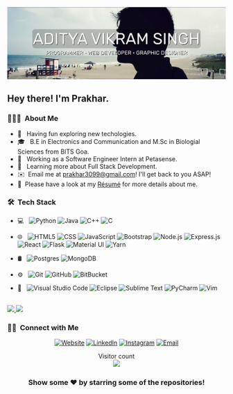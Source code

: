 <img src="https://raw.githubusercontent.com/AVS1508/AVS1508/master/assets/Aditya%20Vikram%20Singh%20Banner.png">

<h2> Hey there! I'm Prakhar.</h2>

<h3> 👨🏻‍💻 &nbsp;About Me </h3>

- 🤔 &nbsp; Having fun exploring new techologies.
- 🎓 &nbsp; B.E in Electronics and Communication and M.Sc in Biologial Sciences from BITS Goa.
- 💼 &nbsp; Working as a Software Engineer Intern at Petasense.
- 🌱 &nbsp; Learning more about Full Stack Development.
- ✉️ &nbsp;Email me at prakhar3099@gmail.com! I'll get back to you ASAP!
- 📄 &nbsp;Please have a look at my [Résumé](https://drive.google.com/file/d/1A11jgjPnXi9SC0p7rgLOw1NlSv0LgNJt/view?usp=sharing) for more details about me.
<h3> 🛠 &nbsp;Tech Stack</h3>

- 💻 &nbsp;
  ![Python](https://img.shields.io/badge/-Python-333333?style=flat&logo=python)
  ![Java](https://img.shields.io/badge/-Java-333333?style=flat&logo=Java&logoColor=007396)
  ![C++](https://img.shields.io/badge/-C++-333333?style=flat&logo=C%2B%2B&logoColor=00599C)
  ![C](https://img.shields.io/badge/-C-333333?style=flat&logo=C&logoColor=276DC3)
- 🌐 &nbsp;
  ![HTML5](https://img.shields.io/badge/-HTML5-333333?style=flat&logo=HTML5)
  ![CSS](https://img.shields.io/badge/-CSS-333333?style=flat&logo=CSS3&logoColor=1572B6)
  ![JavaScript](https://img.shields.io/badge/-JavaScript-333333?style=flat&logo=javascript)
  ![Bootstrap](https://img.shields.io/badge/-Bootstrap-333333?style=flat&logo=bootstrap&logoColor=563D7C)
  ![Node.js](https://img.shields.io/badge/-Node.js-333333?style=flat&logo=node.js)
  ![Express.js](https://img.shields.io/badge/-Express.js-333333?style=flat&logo=express)
  ![React](https://img.shields.io/badge/-React-333333?style=flat&logo=react)
  ![Flask](https://img.shields.io/badge/-Flask-333333?style=flat&logo=flask)
  ![Material UI](https://img.shields.io/badge/-Material%20UI-333333?style=flat&logo=materialui)
  ![Yarn](https://img.shields.io/badge/-Yarn-333333?style=flat&logo=yarn)

  
- 🛢 &nbsp;
  ![Postgres](https://img.shields.io/badge/-Postgres-333333?style=flat&logo=postgresql)
  ![MongoDB](https://img.shields.io/badge/-MongoDB-333333?style=flat&logo=mongodb)
- ⚙️ &nbsp;
  ![Git](https://img.shields.io/badge/-Git-333333?style=flat&logo=git)
  ![GitHub](https://img.shields.io/badge/-GitHub-333333?style=flat&logo=github)
  ![BitBucket](https://img.shields.io/badge/-BItBucket-333333?style=flat&logo=bitbucket)

- 🔧 &nbsp;
  ![Visual Studio Code](https://img.shields.io/badge/-Visual%20Studio%20Code-333333?style=flat&logo=visual-studio-code&logoColor=007ACC)
  ![Eclipse](https://img.shields.io/badge/-Eclipse-333333?style=flat&logo=eclipse-ide&logoColor=2C2255)
  ![Sublime Text](https://img.shields.io/badge/-Sublime%20Text-333333?style=flat&logo=sublime-text&logoColor=007ACC)
  ![PyCharm](https://img.shields.io/badge/-PyCharm-333333?style=flat&logo=pycharm&logoColor=007ACC)
  ![Vim](https://img.shields.io/badge/-Vim-333333?style=flat&logo=vim&logoColor=007ACC)

<br/>

<a href="https://github.com/prakharsan">
  <img height="180em" src="https://github-readme-stats.vercel.app/api?username=prakharsan&theme=buefy&show_icons=true" />
  <img height="180em" src="https://github-readme-stats.vercel.app/api/top-langs/?username=prakharsan&theme=buefy&layout=compact" />
</a>

<br/>

<h3> 🤝🏻 &nbsp;Connect with Me </h3>

<p align="center">
<a href="https://prakharsan.github.io/"><img alt="Website" src="https://img.shields.io/badge/Website-www.prakharsan.github.io-blue?style=flat-square&logo=google-chrome"></a>
<a href="https://www.linkedin.com/in/prakharsan/"><img alt="LinkedIn" src="https://img.shields.io/badge/LinkedIn-prakharsan-blue?style=flat-square&logo=linkedin"></a>
<a href="https://www.instagram.com/prakhar_san/"><img alt="Instagram" src="https://img.shields.io/badge/Instagram-prakhar_san-blue?style=flat-square&logo=instagram"></a>
<a href="mailto:prakhar3099@gmail.com"><img alt="Email" src="https://img.shields.io/badge/Email-prakhar3099@gmail.com-blue?style=flat-square&logo=gmail"></a>
</p>


<p align="center"> 
  Visitor count<br>
  <img src="https://profile-counter.glitch.me/prakharsan/count.svg" />
</p>


<div align="center">

### Show some ❤️ by starring some of the repositories!

</div>

